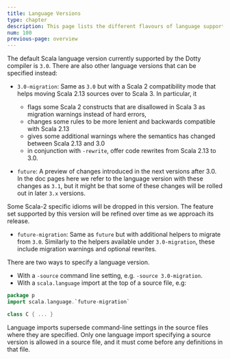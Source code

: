 ```yaml
---
title: Language Versions
type: chapter
description: This page lists the different flavours of language supported by the Scala 3 compiler.
num: 100
previous-page: overview
---
```


The default Scala language version currently supported by the Dotty compiler is `3.0`. There are also other language versions that can be specified instead:

- `3.0-migration`: Same as `3.0` but with a Scala 2 compatibility mode that helps moving Scala 2.13 sources over to Scala 3. In particular, it

    - flags some Scala 2 constructs that are disallowed in Scala 3 as migration warnings instead of hard errors,
    - changes some rules to be more lenient and backwards compatible with Scala 2.13
    - gives some additional warnings where the semantics has changed between Scala 2.13 and 3.0
    - in conjunction with `-rewrite`, offer code rewrites from Scala 2.13 to 3.0.

- `future`: A preview of changes introduced in the next versions after 3.0. In the doc pages here we refer to the language version with these changes as `3.1`, but it might be that some of these changes will be rolled out in later `3.x` versions.

Some Scala-2 specific idioms will be dropped in this version. The feature set supported by this version will be refined over time  as we approach its release.

- `future-migration`: Same as `future` but with additional helpers to migrate from `3.0`. Similarly to the helpers available under `3.0-migration`, these include migration warnings and optional rewrites.

There are two ways to specify a language version.

- With a `-source` command line setting, e.g. `-source 3.0-migration`.
- With a `scala.language` import at the top of a source file, e.g:

```scala
package p
import scala.language.`future-migration`

class C { ... }
```

Language imports supersede command-line settings in the source files where they are specified. Only one language import specifying a source version is allowed in a source file, and it must come before any definitions in that file.
